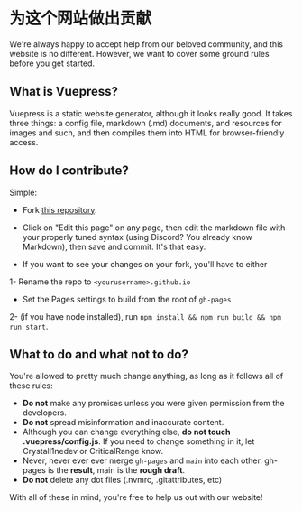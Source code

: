 # 为这个网站做出贡献

We're always happy to accept help from our beloved community, and this website is no different. However, we want to cover some ground rules before you get started.

## What is Vuepress?
Vuepress is a static website generator, although it looks really good. It takes three things: a config file, markdown (.md) documents, and resources for images and such, and then compiles them into HTML for browser-friendly access.

## How do I contribute?
Simple: 
* Fork [this repository](https://github.com/PojavLauncherTeam/pojavlauncherteam.github.io).

* Click on "Edit this page" on any page, then edit the markdown file with your properly tuned syntax (using Discord? You already know Markdown), then save and commit. It's that easy. 

* If you want to see your changes on your fork, you'll have to either

1- Rename the repo to `<yourusername>.github.io`

* Set the Pages settings to build from the root of ```gh-pages```

2- (if you have node installed), run `npm install && npm run build && npm run start`.

## What to do and what not to do?
You're allowed to pretty much change anything, as long as it follows all of these rules:

- **Do not** make any promises unless you were given permission from the developers.
- **Do not** spread misinformation and inaccurate content.
- Although you can change everything else, **do not touch .vuepress/config.js**. If you need to change something in it, let Crystall1nedev or CriticalRange know.
- Never, never ever ever merge `gh-pages` and `main` into each other. gh-pages is the **result**, main is the **rough draft**.
- **Do not** delete any dot files (.nvmrc, .gitattributes, etc)

With all of these in mind, you're free to help us out with our website!
